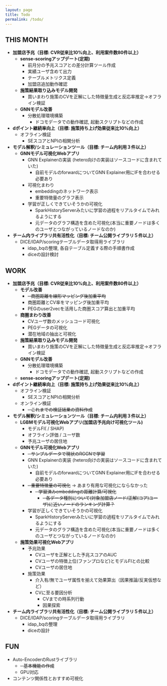 ```yaml
---
layout: page
title: Todo
permalink: /todo/
---
```


## THIS MONTH
- **加盟店予兆（目標: CVR従来比10%向上、利用案件数80件以上）**
	- **sense-scoringアップデート(定期)**
		- 前月分の予兆スコアとの差分計算ツール作成
		- 実績ユーザ含めて出力
		- テーブルメトリクス定義
		- 加盟店追加動作確認
	- **施策結果取り込みモデル開発**
		- 買いまわり施策のCVを正解にした特徴量生成と反応率推定->オフライン検証
	- **GNNモデル改善**
		- 分散処理環境構築
			- ドコモデータでの動作確認, 起動スクリプトなどの作成
- **dポイント継続率向上（目標: 施策持ち上げ効果従来比10%向上）**
	- オフライン検証
		- SEスコアとNPIの相関分析
- **モデル解釈/シミュレーションツール（目標: チーム内利用３件以上）**
	- **GNNモデル可視化Webアプリ**
		- GNN Explainerの実装 (hetero向けの実装はソースコードに含まれていた)
			- 自前モデルのforwardについてGNN Explainer用にIFを合わせる必要あり
		- 可視化まわり
			- embeddingのネットワーク表示
			- 重要特徴量のグラフ表示
		- 学習が正しくできていそうかの可視化
			- SparkHistoryServerみたいに学習の過程をリアルタイムでみれるようにする
			- 元データのグラフ構造を含めた可視化(本当に重要ノードは多くのユーザとつながっているノードなのか)
- **チーム内ライブラリ共有活性化（目標: チーム公開ライブラリ５件以上）**
	- DICE/IDAP/scoringテーブルデータ取得用ライブラリ
		- idap_bqの整理, 各自テーブル定義する際の手順書作成
		- diceの設計検討

## WORK
- **加盟店予兆（目標: CVR従来比10%向上、利用案件数80件以上）**
	- **モデル改善**
		- ~~- 商圏距離を線形マッピング後加重平均~~
		- 商圏距離とCV率をマッピング後加重平均
		- PEGのuser2vecを活用した商圏スコア算出と加重平均
	- **商圏まわり改善**
		- CVユーザ数のメッシュコード可視化
		- PEGデータの可視化
		- 潜在地域の抽出と可視化
	- **施策結果取り込みモデル開発**
		- 買いまわり施策のCVを正解にした特徴量生成と反応率推定->オフライン検証
	- **GNNモデル改善**
		- 分散処理環境構築
			- ドコモデータでの動作確認, 起動スクリプトなどの作成
	- **sense-scoringアップデート(定期)**
- **dポイント継続率向上（目標: 施策持ち上げ効果従来比10%向上）**
	- オフライン検証
		- SEスコアとNPIの相関分析
	- オンライン検証
		- ~~- これまでの検証結果の資料作成~~
- **モデル解釈/シミュレーションツール（目標: チーム内利用３件以上）**
	- **LGBMモデル可視化Webアプリ(加盟店予兆向け可視化ツール)**
		- モデルFI( / SHAP)
		- オフライン評価 / ユーザ数
		- 予兆ユーザの居住地
	- **GNNモデル可視化Webアプリ**
		- ~~- サンプルデータで現状のRGCNで学習~~
		- GNN Explainerの実装 (hetero向けの実装はソースコードに含まれていた)
			- 自前モデルのforwardについてGNN Explainer用にIFを合わせる必要あり
		- ~~- 重要特徴量の可視化~~ -> あまり有用な可視化にならなかった
			- ~~- 学習済みembeddingの距離計算/可視化~~
				- ~~- 各データ種別について(対象加盟店ノード/正解(コア)ユーザ)に近いノードのランキング計算？~~
		- 学習が正しくできていそうかの可視化
			- SparkHistoryServerみたいに学習の過程をリアルタイムでみれるようにする
			- 元データのグラフ構造を含めた可視化(本当に重要ノードは多くのユーザとつながっているノードなのか)
	- **施策効果可視化Webアプリ**
		- 予兆効果
			- CVユーザを正解とした予兆スコアのAUC
			- CVユーザの特徴上位(ファンプロなど)とモデルFIとの比較
			- CVユーザの居住地
		- 施策効果
			- 介入有/無でユーザ属性を揃えて効果算出（因果推論/反実仮想など）
			- CVに至る要因分析
				- CVまでの時系列行動
				- 因果探索
- **チーム内ライブラリ共有活性化（目標: チーム公開ライブラリ５件以上）**
	- DICE/IDAP/scoringテーブルデータ取得用ライブラリ
		- idap_bqの整理
		- diceの設計


## FUN
- Auto-EncoderのRustライブラリ
	- ~~- 基本機能の作成~~
	- GPU対応
- コンテンツ関係性とおすすめ可視化
